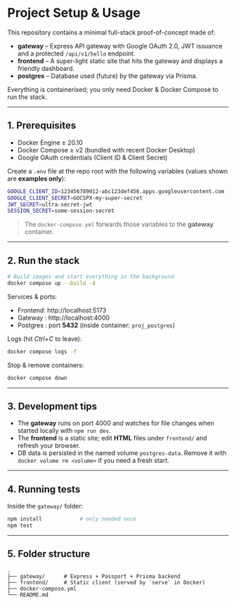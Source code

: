 # Project Setup & Usage

This repository contains a minimal full-stack proof-of-concept made of:

* **gateway** – Express API gateway with Google OAuth 2.0, JWT issuance and a protected `/api/v1/hello` endpoint.
* **frontend** – A super-light static site that hits the gateway and displays a friendly dashboard.
* **postgres** – Database used (future) by the gateway via Prisma.

Everything is containerised; you only need Docker & Docker Compose to run the stack.

---

## 1. Prerequisites

* Docker Engine ≥ 20.10
* Docker Compose ≥ v2 (bundled with recent Docker Desktop)
* Google OAuth credentials (Client ID & Client Secret)

Create a `.env` file at the repo root with the following variables (values shown are **examples only**):

```bash
GOOGLE_CLIENT_ID=123456789012-abc123def456.apps.googleusercontent.com
GOOGLE_CLIENT_SECRET=GOCSPX-my-super-secret
JWT_SECRET=ultra-secret-jwt
SESSION_SECRET=some-session-secret
```

> The `docker-compose.yml` forwards those variables to the **gateway** container.

---

## 2. Run the stack

```bash
# Build images and start everything in the background
docker compose up --build -d
```

Services & ports:

* Frontend:  http://localhost:5173
* Gateway  : http://localhost:4000
* Postgres : port **5432** (inside container: `proj_postgres`)

Logs (hit *Ctrl+C* to leave):

```bash
docker compose logs -f
```

Stop & remove containers:

```bash
docker compose down
```

---

## 3. Development tips

* The **gateway** runs on port 4000 and watches for file changes when started locally with `npm run dev`.
* The **frontend** is a static site; edit **HTML** files under `frontend/` and refresh your browser.
* DB data is persisted in the named volume `postgres-data`. Remove it with `docker volume rm <volume>` if you need a fresh start.

---

## 4. Running tests

Inside the `gateway/` folder:

```bash
npm install            # only needed once
npm test
```

---

## 5. Folder structure

```
.
├── gateway/      # Express + Passport + Prisma backend
├── frontend/     # Static client (served by `serve` in Docker)
├── docker-compose.yml
└── README.md
``` 